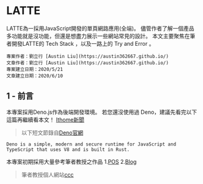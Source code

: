 # LATTE

LATTE為一採用JavaScript開發的單頁網路應用(全端)。
儘管作者了解一個產品多功能就是沒功能，但還是想盡力展示一些網站常見的設計。
本文主要聚焦在筆者開發LATTE的 Tech Stack ，以及一路上的 Try and Error 。

```
專案作者：劉立行 [Austin Liu](https://austin362667.github.io/)
文章作者：劉立行 [Austin Liu](https://austin362667.github.io/)
專案建立日期：2020/5/21
文章建立日期：2020/6/10
```

## 1 - 前言

本專案採用Deno.js作為後端開發環境。
若您還沒使用過 Deno，建議先看完以下這篇再繼續看本文！
[Ithome新聞](https://www.ithome.com.tw/news/137613)

>以下短文節錄自[Deno官網](https://deno.land/)
```
Deno is a simple, modern and secure runtime for JavaScript and TypeScript that uses V8 and is built in Rust.
```

本專案初期採用大量參考筆者教授之作品
1.[POS](https://github.com/ccc-js/pos)
2.[Blog](https://github.com/ccc-js/blog6)
>筆者教授個人網站[ccc](https://misavo.com/blog/Home)

